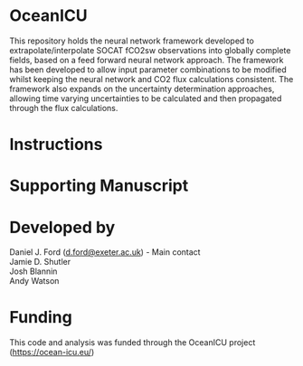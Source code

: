 # OceanICU

This repository holds the neural network framework developed to extrapolate/interpolate SOCAT fCO2sw observations into globally complete fields, based
on a feed forward neural network approach.
The framework has been developed to allow input parameter combinations to be modified whilst keeping the neural network and CO2 flux calculations
consistent. The framework also expands on the uncertainty determination approaches, allowing time varying uncertainties to be calculated and then
propagated through the flux calculations.

# Instructions

# Supporting Manuscript

# Developed by
Daniel J. Ford (d.ford@exeter.ac.uk) - Main contact  
Jamie D. Shutler  
Josh Blannin  
Andy Watson  

# Funding
This code and analysis was funded through the OceanICU project (https://ocean-icu.eu/)
